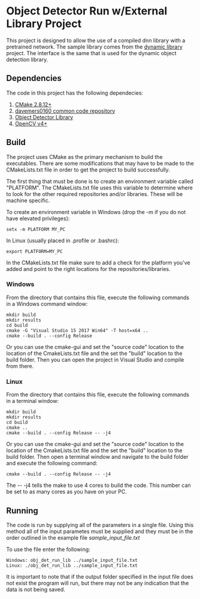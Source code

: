 # Object Detector Run w/External Library Project

This project is designed to allow the use of a compiled dnn library with a pretrained network.  The sample library comes from the [dynamic library](https://github.com/davemers0160/dlib_object_detection/tree/master/obj_det_lib) project.  The interface is the same that is used for the dynamic object detection library.

## Dependencies

The code in this project has the following dependecies:

1. [CMake 2.8.12+](https://cmake.org/download/)
2. [davemers0160 common code repository](https://github.com/davemers0160/Common)
3. [Object Detector Library](https://github.com/davemers0160/dlib_object_detection/tree/master/obj_det_lib)
4. [OpenCV v4+](https://opencv.org/releases/)

## Build

The project uses CMake as the primary mechanism to build the executables.  There are some modifications that may have to be made to the CMakeLists.txt file in order to get the project to build successfully.

The first thing that must be done is to create an environment variable called "PLATFORM".  The CMakeLists.txt file uses this variable to determine where to look for the other required repositories and/or libraries.  These will be machine specific.

To create an environment variable in Windows (drop the -m if you do not have elevated privileges):
```
setx -m PLATFORM MY_PC
```

In Linux (usually placed in .profile or .bashrc):
```
export PLATFORM=MY_PC
```

In the CMakeLists.txt file make sure to add a check for the platform you've added and point to the right locations for the repositories/libraries.

### Windows

From the directory that contains this file, execute the following commands in a Windows command window:

```
mkdir build
mkdir results
cd build
cmake -G "Visual Studio 15 2017 Win64" -T host=x64 ..
cmake --build . --config Release
```

Or you can use the cmake-gui and set the "source code" location to the location of the CmakeLists.txt file and the set the "build" location to the build folder. Then you can open the project in Visual Studio and compile from there.

### Linux

From the directory that contains this file, execute the following commands in a terminal window:

```
mkdir build
mkdir results
cd build
cmake ..
cmake --build . --config Release -- -j4
```

Or you can use the cmake-gui and set the "source code" location to the location of the CmakeLists.txt file and the set the "build" location to the build folder. Then open a terminal window and navigate to the build folder and execute the following command:

```
cmake --build . --config Release -- -j4
```

The -- -j4 tells the make to use 4 cores to build the code.  This number can be set to as many cores as you have on your PC.

## Running

The code is run by supplying all of the parameters in a single file.  Using this method all of the input parametes must be supplied and they must be in the order outlined in the example file *sample_input_file.txt*

To use the file enter the following:

```
Windows: obj_det_run_lib ../sample_input_file.txt
Linux: ./obj_det_run_lib ../sample_input_file.txt
```

It is important to note that if the output folder specified in the input file does not exist the program will run, but there may not be any indication that the data is not being saved.

